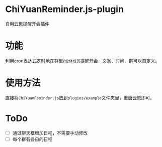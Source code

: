 # ChiYuanReminder.js-plugin
自用[云崽](https://github.com/Le-niao/Yunzai-Bot)提醒开会插件

# 功能
利用[cron表达式](https://www.bejson.com/othertools/cron/)定时地在群里`@全体成员`提醒开会，文案、时间、群可以自定义。

# 使用方法
直接将`ChiYuanReminder.js`放到`plugins/example`文件夹里，重启云崽即可。

# ToDo
- [ ] 通过聊天框增加日程，不需要手动修改
- [ ] 每个群有各自的日程
